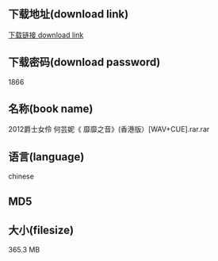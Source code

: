 ## 下载地址(download link)
[下载链接 download link](https://voluble-croquembouche-d321dc.netlify.app/?s=2012%E7%88%B5%E5%A3%AB%E5%A5%B3%E4%BC%B6+%E4%BD%95%E8%8A%B8%E5%A6%AE%E3%80%8A+%E9%9D%A1%E9%9D%A1%E4%B9%8B%E9%9F%B3%E3%80%8B%28%E9%A6%99%E6%B8%AF%E7%89%88%EF%BC%89%5BWAV%2BCUE%5D.rar)

## 下载密码(download password)
1866

## 名称(book name)
2012爵士女伶 何芸妮《 靡靡之音》(香港版）[WAV+CUE].rar.rar

## 语言(language)
chinese

## MD5


## 大小(filesize)
365.3 MB
